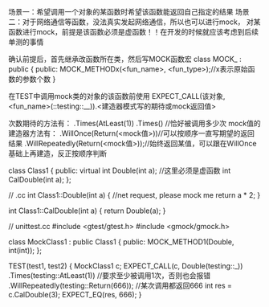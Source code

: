 场景一：希望调用一个对象的某函数时希望该函数能返回自己指定的结果
场景二：对于网络通信等函数，没法真实发起网络通信，所以也可以进行mock，
对某函数进行mock，前提是该函数必须是虚函数！！在开发的时候就应该考虑到后续单测的事情

确认前提后，首先继承改函数所在类，然后写MOCK函数宏
class MOCK_<class1> : public <class1>
{
public:
  MOCK_METHODx(<fun_name>, <fun_type>);//x表示原始函数的参数个数
}

在TEST中调用mock类的对象的该函数前使用
EXPECT_CALL(该对象,  <fun_name>(::testing::__)).<建造器模式写的期待或mock返回值>

次数期待的方法有：
.Times(AtLeast(1))
.Times(<times>) //恰好被调用多少次
mock值的建造器方法有：
.WillOnce(Return(<mock值>))//可以按顺序一直写期望的返回结果
.WillRepeatedly(Return(<mock值>));//始终返回某值，可以跟在WillOnce基础上再建造，反正按顺序判断




class Class1
{
public:
  virtual int Double(int a); //这里必须是虚函数
  int CalDouble(int a);
};

// .cc
int Class1::Double(int a) {
    //net request, please mock me
    return a * 2;
}

int Class1::CalDouble(int a)
{
    return Double(a);
}

// unittest.cc
#include <gtest/gtest.h>
#include <gmock/gmock.h>

class MockClass1 : public Class1
{
public:
    MOCK_METHOD1(Double, int(int));
};

TEST(test1, test2)
{
    MockClass1 c;
    EXPECT_CALL(c, Double(testing::_))
        .Times(testing::AtLeast(1)) //要求至少被调用1次，否则也会报错
        .WillRepeatedly(testing::Return(666)); //某次调用都返回666
    int res = c.CalDouble(3);
    EXPECT_EQ(res, 666);
}